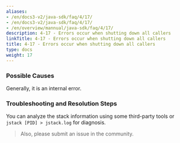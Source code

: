```yaml
---
aliases:
- /en/docs3-v2/java-sdk/faq/4/17/
- /en/docs3-v2/java-sdk/faq/4/17/
- /en/overview/mannual/java-sdk/faq/4/17/
description: 4-17 - Errors occur when shutting down all callers
linkTitle: 4-17 - Errors occur when shutting down all callers
title: 4-17 - Errors occur when shutting down all callers
type: docs
weight: 17
---
```







### Possible Causes

Generally, it is an internal error.

### Troubleshooting and Resolution Steps

You can analyze the stack information using some third-party tools or `jstack [PID] > jstack.log` for diagnosis.

> Also, please submit an issue in the community.

